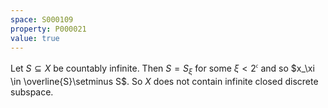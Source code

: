 ```yaml
---
space: S000109
property: P000021
value: true
---
```


Let $S\subseteq X$ be countably infinite. Then $S = S_\xi$ for some $\xi < 2^\mathfrak{c}$ and so $x_\xi \in \overline{S}\setminus S$. So $X$ does not contain infinite closed discrete subspace.
